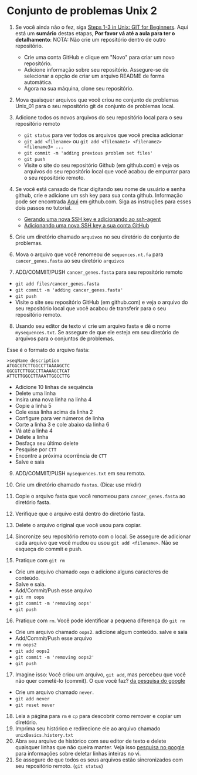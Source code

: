 # Conjunto de problemas Unix 2


1. Se você ainda não o fez, siga [Steps 1-3 in Unix: GIT for Beginners](https://github.com/prog4biol/pfb2019#git-for-beginners). Aqui está um **sumário** destas etapas, **Por favor vá até a aula para ter o detalhamento**:
   NOTA: Não crie um repositório dentro de outro repositório.
   - Crie uma conta GitHub e clique em "Novo" para criar um novo repositório.
   - Adicione informação sobre seu repositório. Assegure-se de selecionar a opção de criar um arquivo README de forma automática.
   - Agora na sua máquina, clone seu repositório.

2. Mova quaisquer arquivos que você criou no conjunto de problemas Unix_01 para o seu repositório git de conjunto de problemas local.

3. Adicione todos os novos arquivos do seu repositório local para o seu repositório remoto
   - `git status` para ver todos os arquivos que você precisa adicionar 
   - `git add <filename>`  ou  `git add <filename1> <filename2> <filename3> ...`  
   - `git commit -m 'adding previous problem set files'`
   - `git push`
   - Visite o site do seu repositório Github (em github.com) e veja os arquivos do seu repositório local que você acabou de empurrar para o seu repositório remoto.

4. Se você está cansado de ficar digitando seu nome de usuário e senha github, crie e adicione um ssh key para sua conta github. Informação pode ser encontrada [Aqui](https://help.github.com/articles/connecting-to-github-with-ssh/) em github.com. Siga as instruções para esses dois passos no tutorial.
   - [Gerando uma nova SSH key e adicionando ao ssh-agent](https://help.github.com/articles/generating-a-new-ssh-key-and-adding-it-to-the-ssh-agent) 
   - [Adicionando uma nova SSH key a sua conta GitHub](https://help.github.com/articles/adding-a-new-ssh-key-to-your-github-account)

5. Crie um diretório chamado `arquivos` no seu diretório de conjunto de problemas. 

6. Mova o arquivo que você renomeou de `sequences.nt.fa` para `cancer_genes.fasta` ao seu diretório `arquivos`

7. ADD/COMMIT/PUSH `cancer_genes.fasta` para seu repositório remoto
  - `git add files/cancer_genes.fasta`
  - `git commit -m 'adding cancer_genes.fasta'`
  - `git push`
  - Visite o site seu repositório GitHub (em github.com) e veja o arquivo do seu repositório local que você acabou de transferir para o seu repositório remoto.

8. Usando seu editor de texto vi crie um arquivo fasta e dê o nome `mysequences.txt`. Se assegure de que ele esteja em seu diretório de arquivos para o conjuntos de problemas.

Esse é o formato do arquivo fasta:
```
>seqName description
ATGGCGTCTTGGCCTTAAAAGCTC
GGCGTCTTGGCCTTAAAAGCTCAT
ATTCTTGGCCTTAAATTGGCCTTG
```
  - Adicione 10 linhas de sequência 
  - Delete uma linha
  - Insira uma nova linha na linha 4
  - Copie a linha 5
  - Cole essa linha acima da linha 2
  - Configure para ver números de linha 
  - Corte a linha 3 e cole abaixo da linha 6
  - Vá até a linha 4
  - Delete a linha
  - Desfaça seu último delete
  - Pesquise por `CTT`
  - Encontre a próxima ocorrência de `CTT`
  - Salve e saia


9. ADD/COMMIT/PUSH `mysequences.txt` em seu remoto.


10. Crie um diretório chamado `fastas`. (Dica: use mkdir)
11. Copie o arquivo fasta que você renomeou para `cancer_genes.fasta` ao diretório fasta.
12. Verifique que o arquivo está dentro do diretório fasta.  
13. Delete o arquivo original que você usou para copiar.  
14. Sincronize seu repositório remoto com o local. Se assegure de adicionar cada arquivo que você mudou ou usou `git add <filename>`. Não se esqueça do commit e push.
15. Pratique com `git rm`
  - Crie um arquivo chamado `oops` e adicione alguns caracteres de conteúdo.
  - Salve e saia. 
  - Add/Commit/Push esse arquivo
  - `git rm oops` 
  - `git commit -m 'removing oops'`
  - `git push`
16. Pratique com `rm`. Você pode identificar a pequena diferença do `git rm`
  - Crie um arquivo chamado `oops2`. adicione algum conteúdo. salve e saia
  - Add/Commit/Push esse arquivo
  - `rm oops2`
  - `git add oops2`
  - `git commit -m 'removing oops2'`
  - `git push`
17. Imagine isso: Você criou um arquivo, `git add`, mas percebeu que você não quer cometê-lo (commit). O que você faz? [da pesquisa do google](https://stackoverflow.com/questions/348170/how-do-i-undo-git-add-before-commit)
  - Crie um arquivo chamado `never`. 
  - `git add never`
  - `git reset never`
18. Leia a página para `rm` e `cp` para descobrir como remover e copiar um diretório.
19. Imprima seu histórico e redirecione ele ao arquivo chamado `unixBasics.history.txt`
20. Abra seu arquivo de histórico com seu editor de texto e delete quaisquer linhas que não queira manter. Veja isso [pesquisa no google](https://www.google.com/search?rlz=1C5CHFA_enUS596US596&q=vi+delete+entire+line&oq=vi+delete+entire+line&gs_l=psy-ab.3..0j0i5i30k1.28765.29854.0.30351.7.6.0.0.0.0.186.526.0j3.3.0....0...1.1.64.psy-ab..5.2.362...0i13k1j0i7i5i30k1.0.Ub2zfH_lp_o) para informações sobre deletar linhas inteiras no vi.
21. Se assegure de que todos os seus arquivos estão sincronizados com seu repositório remoto. (`git status`)
